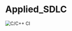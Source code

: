 # Applied_SDLC
![C/C++ CI](https://github.com/99002482/Applied_SDLC/workflows/C/C++%20CI/badge.svg)
